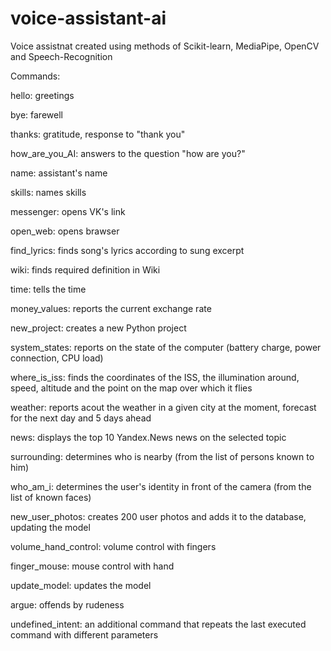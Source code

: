 # voice-assistant-ai
Voice assistnat created using methods of Scikit-learn, MediaPipe, OpenCV and Speech-Recognition

Commands:

hello: greetings

bye: farewell

thanks: gratitude, response to "thank you"

how_are_you_AI: answers to the question "how are you?"

name: assistant's name

skills: names skills

messenger: opens VK's link 

open_web: opens brawser

find_lyrics: finds song's lyrics according to sung excerpt

wiki: finds required definition in Wiki

time: tells the time

money_values: reports the current exchange rate

new_project: creates a new Python project

system_states: reports on the state of the computer (battery charge, power connection, CPU load)

where_is_iss: finds the coordinates of the ISS, the illumination around, speed, altitude and the point on the map over which it flies

weather: reports acout the weather in a given city at the moment, forecast for the next day and 5 days ahead

news: displays the top 10 Yandex.News news on the selected topic

surrounding: determines who is nearby (from the list of persons known to him)

who_am_i: determines the user's identity in front of the camera (from the list of known faces)

new_user_photos: creates 200 user photos and adds it to the database, updating the model

volume_hand_control: volume control with fingers

finger_mouse: mouse control with hand

update_model: updates the model

argue: offends by rudeness

undefined_intent: an additional command that repeats the last executed command with different parameters
